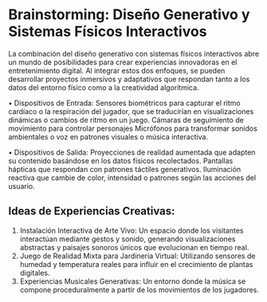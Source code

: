 # Brainstorming: Diseño Generativo y Sistemas Físicos Interactivos

La combinación del diseño generativo con sistemas físicos interactivos abre un mundo de posibilidades para crear experiencias innovadoras en el entretenimiento digital. Al integrar estos dos enfoques, se pueden desarrollar proyectos inmersivos y adaptativos que respondan tanto a los datos del entorno físico como a la creatividad algorítmica.

•	Dispositivos de Entrada:
Sensores biométricos para capturar el ritmo cardíaco o la respiración del jugador, que se traducirían en visualizaciones dinámicas o cambios de ritmo en un juego.
Cámaras de seguimiento de movimiento para controlar personajes
Micrófonos para transformar sonidos ambientales o voz en patrones visuales o música interactiva.

•	Dispositivos de Salida:
Proyecciones de realidad aumentada que adapten su contenido basándose en los datos físicos recolectados.
Pantallas hápticas que respondan con patrones táctiles generativos.
Iluminación reactiva que cambie de color, intensidad o patrones según las acciones del usuario.

## Ideas de Experiencias Creativas:

1.	Instalación Interactiva de Arte Vivo: Un espacio donde los visitantes interactúan mediante gestos y sonido, generando visualizaciones abstractas y paisajes sonoros únicos que evolucionan en tiempo real.
2.	Juego de Realidad Mixta para Jardinería Virtual: Utilizando sensores de humedad y temperatura reales para influir en el crecimiento de plantas digitales.
3.	Experiencias Musicales Generativas: Un entorno donde la música se compone proceduralmente a partir de los movimientos de los jugadores.
